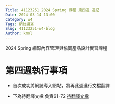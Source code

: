 ```yaml
---
Title: 41123251 2024 Spring 課程 第四週 週記
Date: 2024-03-14 13:00
Category: w4
Tags: 網誌編寫
Slug: 41123251-w4-blog
Author: kmol
---
```


2024 Spring 網際內容管理與協同產品設計實習課程

<!-- PELICAN_END_SUMMARY -->

# 第四週執行事項
- 首次成功將網誌導入網站，將再此週進行文檔翻譯

- 下為待翻譯文檔 負責61-72
[待翻譯文檔](https://webthesis.biblio.polito.it/16429/1/tesi.pdf )